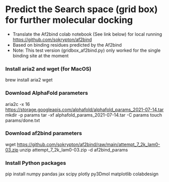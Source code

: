 # Predict the Search space (grid box) for further molecular docking

- Translate the Af2bind colab notebook (See link below) for local running
https://github.com/sokrypton/af2bind
- Based on binding residues predicted by the Af2bind
- Note: This test version (gridbox_af2bind.py) only worked for the single binding site at the moment






### Install aria2 and wget (for MacOS)
brew install aria2 wget

### Download AlphaFold parameters
aria2c -x 16 https://storage.googleapis.com/alphafold/alphafold_params_2021-07-14.tar
mkdir -p params
tar -xf alphafold_params_2021-07-14.tar -C params
touch params/done.txt

### Download af2bind parameters
wget https://github.com/sokrypton/af2bind/raw/main/attempt_7_2k_lam0-03.zip
unzip attempt_7_2k_lam0-03.zip -d af2bind_params

### Install Python packages
pip install numpy pandas jax scipy plotly py3Dmol matplotlib colabdesign
